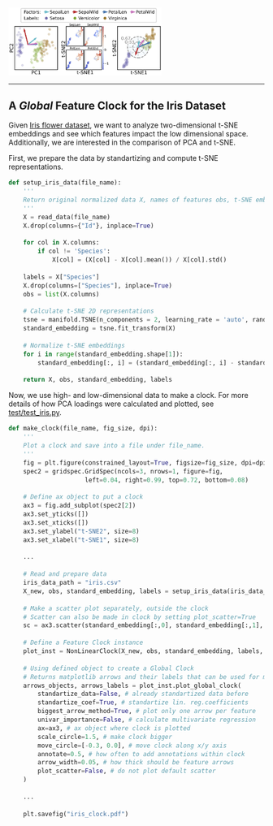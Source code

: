 <picture align="center">
  <source media="(prefers-color-scheme: dark)" srcset="https://raw.githubusercontent.com/OlgaOvcharenko/feature_clock_visualization/main/examples/iris/iris.png">
  <img alt="Feature Clock" src="https://raw.githubusercontent.com/OlgaOvcharenko/feature_clock_visualization/main/examples/iris/iris.png" width="60%" height="60%">
</picture>

-----------------

## A ***Global* Feature Clock** for the Iris Dataset 

Given [Iris flower dataset](https://www.kaggle.com/datasets/uciml/iris), we want to analyze two-dimensional t-SNE embeddings and see which features impact the low dimensional space.
Additionally, we are interested in the comparison of PCA and t-SNE.

First, we prepare the data by standartizing and compute t-SNE representations.

```python 
def setup_iris_data(file_name):
    '''
    Return original normalized data X, names of features obs, t-SNE embeddings standard_embedding, and original labels.
    '''
    X = read_data(file_name)
    X.drop(columns={"Id"}, inplace=True)

    for col in X.columns:
        if col != 'Species':
            X[col] = (X[col] - X[col].mean()) / X[col].std()

    labels = X["Species"]
    X.drop(columns=["Species"], inplace=True)
    obs = list(X.columns)

    # Calculate t-SNE 2D representations
    tsne = manifold.TSNE(n_components = 2, learning_rate = 'auto', random_state = 42, n_iter=1000, perplexity=17)
    standard_embedding = tsne.fit_transform(X)
    
    # Normalize t-SNE embeddings
    for i in range(standard_embedding.shape[1]):
        standard_embedding[:, i] = (standard_embedding[:, i] - standard_embedding[:, i].mean()) / standard_embedding[:, i].std()
    
    return X, obs, standard_embedding, labels
```

Now, we use high- and low-dimensional data to make a clock. For more details of how PCA loadings were calculated and plotted, see [test/test_iris.py](https://github.com/OlgaOvcharenko/feature_clock_visualization/blob/main/test/test_iris.py).

```python 
def make_clock(file_name, fig_size, dpi):
    '''
    Plot a clock and save into a file under file_name.
    '''
    fig = plt.figure(constrained_layout=True, figsize=fig_size, dpi=dpi, facecolor="w",edgecolor="k",)
    spec2 = gridspec.GridSpec(ncols=3, nrows=1, figure=fig, 
                     left=0.04, right=0.99, top=0.72, bottom=0.08)

    # Define ax object to put a clock
    ax3 = fig.add_subplot(spec2[2])
    ax3.set_yticks([])
    ax3.set_xticks([])
    ax3.set_ylabel("t-SNE2", size=8)
    ax3.set_xlabel("t-SNE1", size=8)

    ...
    
    # Read and prepare data
    iris_data_path = "iris.csv"
    X_new, obs, standard_embedding, labels = setup_iris_data(iris_data_path)
    
    # Make a scatter plot separately, outside the clock
    # Scatter can also be made in clock by setting plot_scatter=True
    sc = ax3.scatter(standard_embedding[:,0], standard_embedding[:,1], marker= '.', c=labels, cmap=colormap, norm=normalize, alpha=0.2, zorder=0, edgecolors='face')

    # Define a Feature Clock instance
    plot_inst = NonLinearClock(X_new, obs, standard_embedding, labels, method="umap", cluster_labels=labels, color_scheme=colors)

    # Using defined object to create a Global Clock
    # Returns matplotlib arrows and their labels that can be used for making the legend
    arrows_objects, arrows_labels = plot_inst.plot_global_clock(
        standartize_data=False, # already standartized data before
        standartize_coef=True, # standartize lin. reg.coefficients 
        biggest_arrow_method=True, # plot only one arrow per feature
        univar_importance=False, # calculate multivariate regression 
        ax=ax3, # ax object where clock is plotted 
        scale_circle=1.5, # make clock bigger
        move_circle=[-0.3, 0.0], # move clock along x/y axis
        annotate=0.5, # how often to add annotations within clock
        arrow_width=0.05, # how thick should be feature arrows
        plot_scatter=False, # do not plot default scatter
    )

    ...

    plt.savefig("iris_clock.pdf")

```
